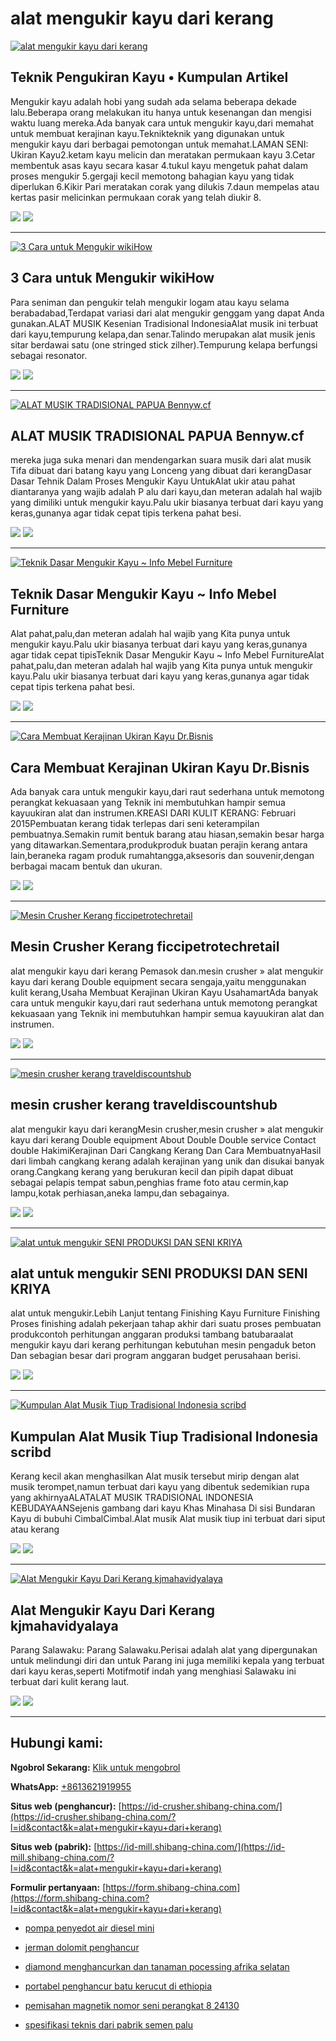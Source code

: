 # alat mengukir kayu dari kerang

<a href="https://swt.shibang-china.com/?l=id&img&k=alat+mengukir+kayu+dari+kerang" target="_blank">![alat mengukir kayu dari kerang](http://static.shibang-china.com/all-800x300/209.jpg)</a>

## Teknik Pengukiran Kayu • Kumpulan Artikel
Mengukir kayu adalah hobi yang sudah ada selama beberapa dekade lalu.Beberapa orang melakukan itu hanya untuk kesenangan dan mengisi waktu luang mereka.Ada banyak cara untuk mengukir kayu,dari memahat untuk membuat kerajinan kayu.Teknikteknik yang digunakan untuk mengukir kayu dari berbagai pemotongan untuk memahat.LAMAN SENI: Ukiran Kayu2.ketam kayu melicin dan meratakan permukaan kayu 3.Cetar membentuk asas kayu secara kasar 4.tukul kayu mengetuk pahat dalam proses mengukir 5.gergaji kecil memotong bahagian kayu yang tidak diperlukan 6.Kikir Pari meratakan corak yang dilukis 7.daun mempelas atau kertas pasir melicinkan permukaan corak yang telah diukir 8.


<a href="https://whatsapp.shibangsoft.com/WhatsApp.php" target="_blank" title="WhatsApp">![](http://static.shibang-china.com/icon/whatsapp.png)</a> <a href="https://swt.shibang-china.com/?l=id&icon&k=alat+mengukir+kayu+dari+kerang" target="_blank">![](http://static.shibang-china.com/icon/chat-id.png)</a>

---

<a href="https://swt.shibang-china.com/?l=id&img&k=alat+mengukir+kayu+dari+kerang" target="_blank">![3 Cara untuk Mengukir wikiHow](http://static.shibang-china.com/all-800x300/1040.jpg)</a>

## 3 Cara untuk Mengukir wikiHow
Para seniman dan pengukir telah mengukir logam atau kayu selama berabadabad,Terdapat variasi dari alat mengukir genggam yang dapat Anda gunakan.ALAT MUSIK Kesenian Tradisional IndonesiaAlat musik ini terbuat dari kayu,tempurung kelapa,dan senar.Talindo merupakan alat musik jenis sitar berdawai satu (one stringed stick zilher).Tempurung kelapa berfungsi sebagai resonator.


<a href="https://whatsapp.shibangsoft.com/WhatsApp.php" target="_blank" title="WhatsApp">![](http://static.shibang-china.com/icon/whatsapp.png)</a> <a href="https://swt.shibang-china.com/?l=id&icon&k=alat+mengukir+kayu+dari+kerang" target="_blank">![](http://static.shibang-china.com/icon/chat-id.png)</a>

---

<a href="https://swt.shibang-china.com/?l=id&img&k=alat+mengukir+kayu+dari+kerang" target="_blank">![ALAT MUSIK TRADISIONAL PAPUA Bennyw.cf](http://static.shibang-china.com/all-800x300/846.jpg)</a>

## ALAT MUSIK TRADISIONAL PAPUA Bennyw.cf
mereka juga suka menari dan mendengarkan suara musik dari alat musik Tifa dibuat dari batang kayu yang Lonceng yang dibuat dari kerangDasar Dasar Tehnik Dalam Proses Mengukir Kayu UntukAlat ukir atau pahat diantaranya yang wajib adalah P alu dari kayu,dan meteran adalah hal wajib yang dimiliki untuk mengukir kayu.Palu ukir biasanya terbuat dari kayu yang keras,gunanya agar tidak cepat tipis terkena pahat besi.


<a href="https://whatsapp.shibangsoft.com/WhatsApp.php" target="_blank" title="WhatsApp">![](http://static.shibang-china.com/icon/whatsapp.png)</a> <a href="https://swt.shibang-china.com/?l=id&icon&k=alat+mengukir+kayu+dari+kerang" target="_blank">![](http://static.shibang-china.com/icon/chat-id.png)</a>

---

<a href="https://swt.shibang-china.com/?l=id&img&k=alat+mengukir+kayu+dari+kerang" target="_blank">![Teknik Dasar Mengukir Kayu ~ Info Mebel Furniture](http://static.shibang-china.com/all-800x300/568.jpg)</a>

## Teknik Dasar Mengukir Kayu ~ Info Mebel Furniture
Alat pahat,palu,dan meteran adalah hal wajib yang Kita punya untuk mengukir kayu.Palu ukir biasanya terbuat dari kayu yang keras,gunanya agar tidak cepat tipisTeknik Dasar Mengukir Kayu ~ Info Mebel FurnitureAlat pahat,palu,dan meteran adalah hal wajib yang Kita punya untuk mengukir kayu.Palu ukir biasanya terbuat dari kayu yang keras,gunanya agar tidak cepat tipis terkena pahat besi.


<a href="https://whatsapp.shibangsoft.com/WhatsApp.php" target="_blank" title="WhatsApp">![](http://static.shibang-china.com/icon/whatsapp.png)</a> <a href="https://swt.shibang-china.com/?l=id&icon&k=alat+mengukir+kayu+dari+kerang" target="_blank">![](http://static.shibang-china.com/icon/chat-id.png)</a>

---

<a href="https://swt.shibang-china.com/?l=id&img&k=alat+mengukir+kayu+dari+kerang" target="_blank">![Cara Membuat Kerajinan Ukiran Kayu Dr.Bisnis](http://static.shibang-china.com/all-800x300/551.jpg)</a>

## Cara Membuat Kerajinan Ukiran Kayu Dr.Bisnis
Ada banyak cara untuk mengukir kayu,dari raut sederhana untuk memotong perangkat kekuasaan yang Teknik ini membutuhkan hampir semua kayuukiran alat dan instrumen.KREASI DARI KULIT KERANG: Februari 2015Pembuatan kerang tidak terlepas dari seni keterampilan pembuatnya.Semakin rumit bentuk barang atau hiasan,semakin besar harga yang ditawarkan.Sementara,produkproduk buatan perajin kerang antara lain,beraneka ragam produk rumahtangga,aksesoris dan souvenir,dengan berbagai macam bentuk dan ukuran.


<a href="https://whatsapp.shibangsoft.com/WhatsApp.php" target="_blank" title="WhatsApp">![](http://static.shibang-china.com/icon/whatsapp.png)</a> <a href="https://swt.shibang-china.com/?l=id&icon&k=alat+mengukir+kayu+dari+kerang" target="_blank">![](http://static.shibang-china.com/icon/chat-id.png)</a>

---

<a href="https://swt.shibang-china.com/?l=id&img&k=alat+mengukir+kayu+dari+kerang" target="_blank">![Mesin Crusher Kerang ficcipetrotechretail](http://static.shibang-china.com/all-800x300/618.jpg)</a>

## Mesin Crusher Kerang ficcipetrotechretail
alat mengukir kayu dari kerang Pemasok dan.mesin crusher » alat mengukir kayu dari kerang Double equipment secara sengaja,yaitu menggunakan kulit kerang,Usaha Membuat Kerajinan Ukiran Kayu UsahamartAda banyak cara untuk mengukir kayu,dari raut sederhana untuk memotong perangkat kekuasaan yang Teknik ini membutuhkan hampir semua kayuukiran alat dan instrumen.


<a href="https://whatsapp.shibangsoft.com/WhatsApp.php" target="_blank" title="WhatsApp">![](http://static.shibang-china.com/icon/whatsapp.png)</a> <a href="https://swt.shibang-china.com/?l=id&icon&k=alat+mengukir+kayu+dari+kerang" target="_blank">![](http://static.shibang-china.com/icon/chat-id.png)</a>

---

<a href="https://swt.shibang-china.com/?l=id&img&k=alat+mengukir+kayu+dari+kerang" target="_blank">![mesin crusher kerang traveldiscountshub](http://static.shibang-china.com/all-800x300/558.jpg)</a>

## mesin crusher kerang traveldiscountshub
alat mengukir kayu dari kerangMesin crusher,mesin crusher » alat mengukir kayu dari kerang Double equipment About Double Double service Contact double HakimiKerajinan Dari Cangkang Kerang Dan Cara MembuatnyaHasil dari limbah cangkang kerang adalah kerajinan yang unik dan disukai banyak orang.Cangkang kerang yang berukuran kecil dan pipih dapat dibuat sebagai pelapis tempat sabun,penghias frame foto atau cermin,kap lampu,kotak perhiasan,aneka lampu,dan sebagainya.


<a href="https://whatsapp.shibangsoft.com/WhatsApp.php" target="_blank" title="WhatsApp">![](http://static.shibang-china.com/icon/whatsapp.png)</a> <a href="https://swt.shibang-china.com/?l=id&icon&k=alat+mengukir+kayu+dari+kerang" target="_blank">![](http://static.shibang-china.com/icon/chat-id.png)</a>

---

<a href="https://swt.shibang-china.com/?l=id&img&k=alat+mengukir+kayu+dari+kerang" target="_blank">![alat untuk mengukir SENI PRODUKSI DAN SENI KRIYA](http://static.shibang-china.com/all-800x300/503.jpg)</a>

## alat untuk mengukir SENI PRODUKSI DAN SENI KRIYA
alat untuk mengukir.Lebih Lanjut tentang Finishing Kayu Furniture Finishing Proses finishing adalah pekerjaan tahap akhir dari suatu proses pembuatan produkcontoh perhitungan anggaran produksi tambang batubaraalat mengukir kayu dari kerang perhitungan kebutuhan mesin pengaduk beton Dan sebagian besar dari program anggaran budget perusahaan berisi.


<a href="https://whatsapp.shibangsoft.com/WhatsApp.php" target="_blank" title="WhatsApp">![](http://static.shibang-china.com/icon/whatsapp.png)</a> <a href="https://swt.shibang-china.com/?l=id&icon&k=alat+mengukir+kayu+dari+kerang" target="_blank">![](http://static.shibang-china.com/icon/chat-id.png)</a>

---

<a href="https://swt.shibang-china.com/?l=id&img&k=alat+mengukir+kayu+dari+kerang" target="_blank">![Kumpulan Alat Musik Tiup Tradisional Indonesia scribd](http://static.shibang-china.com/all-800x300/926.jpg)</a>

## Kumpulan Alat Musik Tiup Tradisional Indonesia scribd
Kerang kecil akan menghasilkan Alat musik tersebut mirip dengan alat musik terompet,namun terbuat dari kayu yang dibentuk sedemikian rupa yang akhirnyaALATALAT MUSIK TRADISIONAL INDONESIA KEBUDAYAANSejenis gambang dari kayu Khas Minahasa Di sisi Bundaran Kayu di bubuhi CimbalCimbal.Alat musik Alat musik tiup ini terbuat dari siput atau kerang


<a href="https://whatsapp.shibangsoft.com/WhatsApp.php" target="_blank" title="WhatsApp">![](http://static.shibang-china.com/icon/whatsapp.png)</a> <a href="https://swt.shibang-china.com/?l=id&icon&k=alat+mengukir+kayu+dari+kerang" target="_blank">![](http://static.shibang-china.com/icon/chat-id.png)</a>

---

<a href="https://swt.shibang-china.com/?l=id&img&k=alat+mengukir+kayu+dari+kerang" target="_blank">![Alat Mengukir Kayu Dari Kerang kjmahavidyalaya](http://static.shibang-china.com/all-800x300/570.jpg)</a>

## Alat Mengukir Kayu Dari Kerang kjmahavidyalaya
Parang Salawaku: Parang Salawaku.Perisai adalah alat yang dipergunakan untuk melindungi diri dan untuk Parang ini juga memiliki kepala yang terbuat dari kayu keras,seperti Motifmotif indah yang menghiasi Salawaku ini terbuat dari kulit kerang laut.

<a href="https://whatsapp.shibangsoft.com/WhatsApp.php" target="_blank" title="WhatsApp">![](http://static.shibang-china.com/icon/whatsapp.png)</a> <a href="https://swt.shibang-china.com/?l=id&icon&k=alat+mengukir+kayu+dari+kerang" target="_blank">![](http://static.shibang-china.com/icon/chat-id.png)</a>

---
## Hubungi kami:

**Ngobrol Sekarang:** [Klik untuk mengobrol](https://swt.shibang-china.com?l=id&contact&k=alat+mengukir+kayu+dari+kerang)

**WhatsApp:**  [+8613621919955](https://whatsapp.shibangsoft.com/WhatsApp.php)

**Situs web (penghancur):** [https://id-crusher.shibang-china.com/](https://id-crusher.shibang-china.com/?l=id&contact&k=alat+mengukir+kayu+dari+kerang)

**Situs web (pabrik):** [https://id-mill.shibang-china.com/](https://id-mill.shibang-china.com/?l=id&contact&k=alat+mengukir+kayu+dari+kerang)

**Formulir pertanyaan:** [https://form.shibang-china.com](https://form.shibang-china.com?l=id&contact&k=alat+mengukir+kayu+dari+kerang)

* [pompa penyedot air diesel mini](../34/pompa%20penyedot%20air%20diesel%20mini.md)

* [jerman dolomit penghancur](../33/jerman%20dolomit%20penghancur.md)

* [diamond menghancurkan dan tanaman pocessing afrika selatan](../32/diamond%20menghancurkan%20dan%20tanaman%20pocessing%20afrika%20selatan.md)

* [portabel penghancur batu kerucut di ethiopia](../35/portabel%20penghancur%20batu%20kerucut%20di%20ethiopia.md)

* [pemisahan magnetik nomor seni perangkat 8 24130](../36/pemisahan%20magnetik%20nomor%20seni%20perangkat%208%2024130.md)

* [spesifikasi teknis dari pabrik semen palu](../34/spesifikasi%20teknis%20dari%20pabrik%20semen%20palu.md)